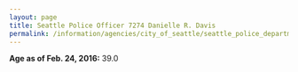 ```yaml
---
layout: page
title: Seattle Police Officer 7274 Danielle R. Davis
permalink: /information/agencies/city_of_seattle/seattle_police_department/copbook/7274/
---
```


**Age as of Feb. 24, 2016:** 39.0
